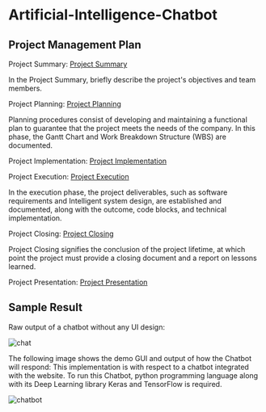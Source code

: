# Artificial-Intelligence-Chatbot

## Project Management Plan
Project Summary: [Project Summary](https://github.com/yunlee123456/Artificial-Intelligence-Chatbot/blob/main/PMP-PLAN/Project%20Summary.md)

In the Project Summary, briefly describe the project's objectives and team members.

Project Planning: [Project Planning](https://github.com/yunlee123456/Artificial-Intelligence-Chatbot/blob/main/PMP-PLAN/Project%20Planning.md)

Planning procedures consist of developing and maintaining a functional plan to guarantee that the project meets the needs of the company. In this phase, the Gantt Chart and Work Breakdown Structure (WBS) are documented.

Project Implementation: [Project Implementation](https://github.com/yunlee123456/Artificial-Intelligence-Chatbot/blob/main/PMP-PLAN/Project%20Implementation.md)

Project Execution: [Project Execution](https://github.com/yunlee123456/Artificial-Intelligence-Chatbot/blob/main/PMP-PLAN/Project%20Execution.md)

In the execution phase, the project deliverables, such as software requirements and Intelligent system design, are established and documented, along with the outcome, code blocks, and technical implementation.


Project Closing: [Project Closing](https://github.com/yunlee123456/Artificial-Intelligence-Chatbot/blob/main/PMP-PLAN/Project%20Closing.md)

Project Closing signifies the conclusion of the project lifetime, at which point the project must provide a closing document and a report on lessons learned.

Project Presentation: [Project Presentation](https://github.com/yunlee123456/Artificial-Intelligence-Chatbot/blob/main/PMP-PLAN/Project%20Presentation.md)

## Sample Result
Raw output of a chatbot without any UI design:

![chat](https://user-images.githubusercontent.com/118036772/209539812-c06053f4-ca07-4825-85b0-dd876e5a5c04.png)

The following image shows the demo GUI and output of
how the Chatbot will respond:
This implementation is with respect to a chatbot integrated with the website. To run this Chatbot, python programming language along with its Deep Learning library Keras and TensorFlow is required.

![chatbot](https://user-images.githubusercontent.com/118036772/209539762-0ad58de2-a413-4b6f-9fe9-f000fefd9f52.png)
